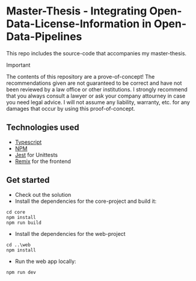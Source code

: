 # Master-Thesis - Integrating Open-Data-License-Information in Open-Data-Pipelines
This repo includes the source-code that accompanies my master-thesis. 

> [!IMPORTANT]
> The contents of this repository are a prove-of-concept! The recommendations given are not guaranteed to be correct and have not been reviewed by a law office or other institutions.
> I strongly recommend that you always consult a lawyer or ask your company attourney in case you need legal advice. I will not assume any liability, warranty, etc. for any damages that occur by using this proof-of-concept.

## Technologies used
* [Typescript](https://www.typescriptlang.org/)
* [NPM](https://www.npmjs.com/)
* [Jest](https://jestjs.io/) for Unittests
* [Remix](https://remix.run/) for the frontend

## Get started
* Check out the solution
* Install the dependencies for the core-project and build it:
```pwsh
cd core
npm install
npm run build
```
* Install the dependencies for the web-project
```pwsh
cd ..\web
npm install
```
* Run the web app locally:
```pwsh
npm run dev
```